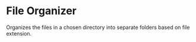 # File Organizer
Organizes the files in a chosen directory into separate folders based on file extension.
